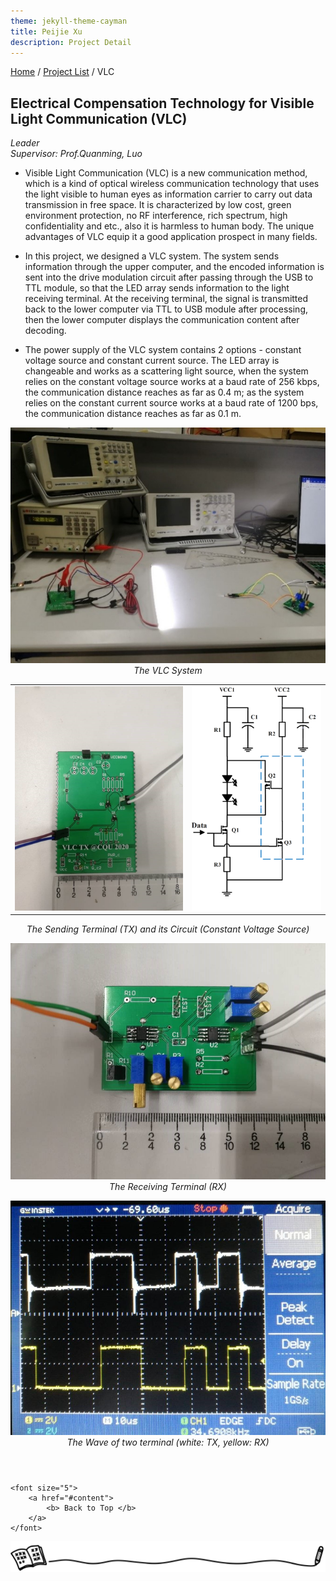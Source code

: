 ```yaml
---
theme: jekyll-theme-cayman
title: Peijie Xu
description: Project Detail
---
```

<!-- Global site tag (gtag.js) - Google Analytics -->
<script async src="https://www.googletagmanager.com/gtag/js?id=G-GF6WJQRF44"></script>
<script>
  window.dataLayer = window.dataLayer || [];
  function gtag(){dataLayer.push(arguments);}
  gtag('js', new Date());

  gtag('config', 'G-GF6WJQRF44');
</script>
[Home](../index.html) / [Project List](Projects_index.html) / VLC
  
## Electrical Compensation Technology for Visible Light Communication (VLC)

_Leader_   
_Supervisor: Prof.Quanming, Luo_  
  
* Visible Light Communication (VLC) is a new communication method, which is a kind of optical wireless communication technology that uses the light visible to human eyes as information carrier to carry out data transmission in free space. It is characterized by low cost, green environment protection, no RF interference, rich spectrum, high confidentiality and etc., also it is harmless to human body. The unique advantages of VLC equip it a good application prospect in many fields.
  
* In this project, we designed a VLC system. The system sends information through the upper computer, and the encoded information is sent into the drive modulation circuit after passing through the USB to TTL module, so that the LED array sends information to the light receiving terminal. At the receiving terminal, the signal is transmitted back to the lower computer via TTL to USB module after processing, then the lower computer displays the communication content after decoding.
  
* The power supply of the VLC system contains 2 options - constant voltage source and constant current source. The LED array is changeable and works as a scattering light source, when the system relies on the constant voltage source works at a baud rate of 256 kbps, the communication distance reaches as far as 0.4 m; as the system relies on the constant current source works at a baud rate of 1200 bps, the communication distance reaches as far as 0.1 m.

<center class="half">
    <img src="pic/3_4.jpg" />
</center>
<p style="margin-top: 0em; margin-bottom: 1em; text-align: center;" ><i>The VLC System</i></p>


<table>
<tr>
<td><img src="pic/3_2.jpg" style="max-height: 500px;"  border=0 /></td>
<td><img src="pic/3_1.png" style="max-height: 500px;"  border=0 /></td>
</tr></table> 

<p style="margin-top: 0em; margin-bottom: 1em; text-align: center;" ><i>The Sending Terminal (TX) and its Circuit (Constant Voltage Source)</i></p>

<center class="half">
    <img src="pic/3_3.jpg" style="max-height: 500px;"/>
</center>
<p style="margin-top: 0em; margin-bottom: 1em; text-align: center;" ><i>The Receiving Terminal (RX) </i></p>

<center class="half">
    <img src="pic/3_5.jpg" style="max-height: 500px;"/>
</center>
<p style="margin-top: 0em; margin-bottom: 1em; text-align: center;" ><i>The Wave of two terminal (white: TX, yellow: RX)</i></p>

<p style="margin-top: 4em; text-align: center;">
	
	<font size="5">
		<a href="#content">
			<b> Back to Top </b>
		</a>
	</font>
	
</p>

<center class="half">
	<img src="../assets/pic/cut.png" />
</center>
